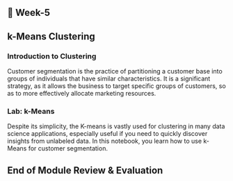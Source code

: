 ## 📅 Week-5
## k-Means Clustering
### Introduction to Clustering
Customer segmentation is the practice of partitioning a customer base into groups of individuals that have similar characteristics. 
It is a significant strategy, as it allows the business to target specific groups of customers,
so as to more effectively allocate marketing resources.
 
### Lab: k-Means

Despite its simplicity, the K-means is vastly used for clustering in many data science applications, especially useful if you need to quickly discover insights from unlabeled data. In this notebook, you learn how to use k-Means for customer segmentation.
## End of Module Review & Evaluation
